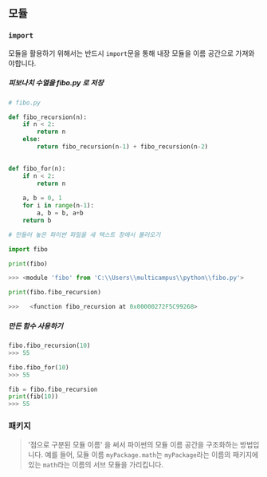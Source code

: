 ## 모듈

### `import`
모듈을 활용하기 위해서는 반드시 `import`문을 통해 내장 모듈을 이름 공간으로 가져와야합니다.

##### 피보나치 수열을 fibo.py 로 저장

```python
# fibo.py

def fibo_recursion(n):
    if n < 2:
        return n
    else:
        return fibo_recursion(n-1) + fibo_recursion(n-2)
    

def fibo_for(n):
    if n < 2: 
        return n
    
    a, b = 0, 1
    for i in range(n-1):
        a, b = b, a+b
    return b
```

```python
# 만들어 놓은 파이썬 파일을 새 텍스트 창에서 불러오기

import fibo

print(fibo)

>>> <module 'fibo' from 'C:\\Users\\multicampus\\python\\fibo.py'>
```

```python
print(fibo.fibo_recursion)

>>>   <function fibo_recursion at 0x00000272F5C99268>
```



##### 만든 함수 사용하기

```python
fibo.fibo_recursion(10)
>>> 55

fibo.fibo_for(10)
>>> 55

fib = fibo.fibo_recursion
print(fib(10))
>>> 55
```



### 패키지

> '점으로 구분된 모듈 이름' 을 써서 파이썬의 모듈 이름 공간을 구조화하는 방법입니다. 예를 들어, 모듈 이름 `myPackage.math`는 `myPackage`라는 이름의 패키지에 있는 `math`라는 이름의 서브 모듈을 가리킵니다.

